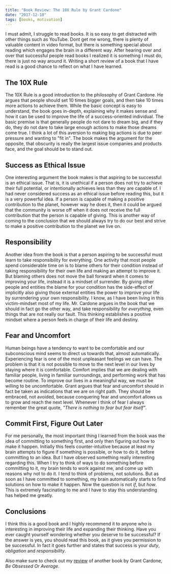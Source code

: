 ```yaml
---
title: "Book Review: The 10X Rule by Grant Cardone"
date: "2017-12-18"
tags: [books, motivation]
---
```


I must admit, I struggle to read books. It is so easy to get distracted with other things such as YouTube. Dont get me wrong, there is plenty of valuable content in video format, but there is something special about reading which engages the brain in a different way. After hearing over and over that successful people read books I realized it is something I must do, there is just no way around it. Writing a short review of a book that I have read is a good chance to reflect on what I have learned.

## The 10X Rule

The 10X Rule is a good introduction to the philosophy of Grant Cardone. He argues that people should set 10 times bigger goals, and then take 10 times more actions to achieve them. While the basic concept is easy to understand, the book goes in-depth, explaining why it makes sense and how it can be used to improve the life of a success-oriented individual. The basic premise is that generally people do not dare to dream big, and if they do, they do not dare to take large enough actions to make those dreams come true. I think a lot of this aversion to making big actions is due to peer pressure and wanting to "fit in". The book makes the argument for the opposite, that obscurity is really the largest issue companies and products face, and the goal should be to stand out.

## Success as Ethical Issue

One interesting argument the book makes is that aspiring to be successful is an ethical issue. That is, it is unethical if a person does not try to achieve their full potential, or intentionally achieves less than they are capable of. I had never considered success as an ethical issue before reading this, but it is a very powerful idea. If a person is capable of making a positive contribution to the planet, however way he does it, then it could be argued that the community is worse off when it does not receive the full contribution that the person is capable of giving. This is another way of coming to the conclusion that we should always try to do our best and strive to make a positive contribution to the planet we live on.

## Responsibility

Another idea from the book is that a person aspiring to be successful must learn to take responsibility for everything. One activity that most people spend considerable time on is to blame others for their condition instead of taking responsibility for their own life and making an attempt to improve it. But blaming others does not move the ball forward when it comes to improving your life, instead it is a mindset of surrender. By giving other people and entities the blame for your condition has the side-effect of implicitly also giving those external entities the power to improve your life by surrendering your own responsibility. I know, as I have been living in this victim-mindset most of my life. Mr. Cardone argues in the book that we should in fact go the other way, and take responsibility for *everything*, even things that are not really our fault. This thinking establishes a positive mindset where a person feels in charge of their life and destiny.

## Fear and Uncomfort

Human beings have a tendency to want to be comfortable and our subconscious mind seems to direct us towards that, almost automatically. Experiencing fear is one of the most unpleasant feelings we can have. The problem is that it is not possible to move to the next level in our lives by staying where it is comfortable. Comfort implies that we are dealing with familiar people, living in familiar surroundings, and performing work that has become routine. To improve our lives in a meaningful way, we must be willing to be uncomfortable. Grant argues that fear and uncomfort should in fact be taken as indications that we are on right path. They should be embraced, not avoided, because conquering fear and uncomfort allows us to grow and reach the next level. Whenever I think of fear I always remember the great quote, *"There is nothing to fear but fear itself"*.

## Commit First, Figure Out Later

For me personally, the most important thing I learned from the book was the idea of committing to something first, and only then figuring out how to make it happen. Initially this feels counter-intuitive because at least my brain attempts to figure if something is possible, or how to do it, before committing to an idea. But I have observed something really interesting regarding this. When I try to think of ways to do something before committing to it, my brain tends to work against me, and come up with reasons why not to do it. I tend to think of problems, not solutions. But as soon as I have committed to something, my brain automatically starts to find solutions on how to make it happen. Now the question is not *if*, but *how*. This is extremely fascinating to me and I have to stay this understanding has helped me greatly.

## Conclusions

I think this is a good book and I highly recommend it to anyone who is interesting in improving their life and expanding their thinking. Have you ever caught yourself wondering whether you deserve to be successful? If the answer is yes, you should read this book, as it gives you permission to be successful. In fact it goes further and states that success is your *duty*, *obligation* and *responsibility*.

Also make sure to check out my [review](/blog/2018-01-book-review-be-obsessed-or-be-average/) of another book by Grant Cardone, *Be Obsessed Or Average*.
